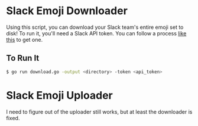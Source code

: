 # Slack Emoji Downloader

Using this script, you can download your Slack team's entire emoji set to disk!
To run it, you'll need a Slack API token. You can follow a process [like
this](https://github.com/jackellenberger/emojme#finding-a-slack-token) to get
one.

## To Run It

```bash
$ go run download.go -output <directory> -token <api_token>
```

# Slack Emoji Uploader

I need to figure out of the uploader still works, but at least the downloader
is fixed.
